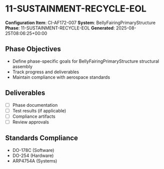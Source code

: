 # 11-SUSTAINMENT-RECYCLE-EOL

**Configuration Item**: CI-AF172-007
**System**: BellyFairingPrimaryStructure
**Phase**: 11-SUSTAINMENT-RECYCLE-EOL
**Generated**: 2025-08-25T08:06:25+00:00

## Phase Objectives
- Define phase-specific goals for BellyFairingPrimaryStructure structural assembly
- Track progress and deliverables
- Maintain compliance with aerospace standards

## Deliverables
- [ ] Phase documentation
- [ ] Test results (if applicable)
- [ ] Compliance artifacts
- [ ] Review approvals

## Standards Compliance
- DO-178C (Software)
- DO-254 (Hardware)
- ARP4754A (Systems)

